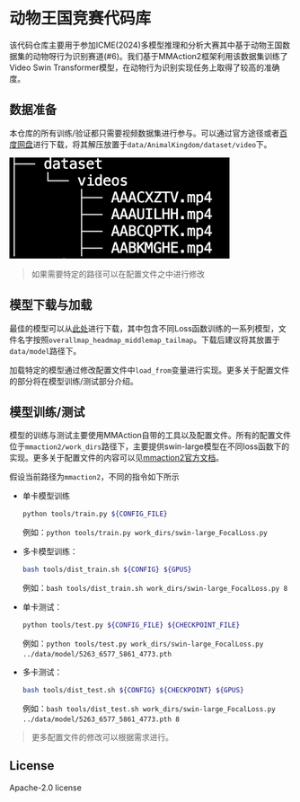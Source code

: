 # 动物王国竞赛代码库

该代码仓库主要用于参加ICME(2024)多模型推理和分析大赛其中基于动物王国数据集的动物呀行为识别赛道(#6)。我们基于MMAction2框架利用该数据集训练了Video Swin Transformer模型，在动物行为识别实现任务上取得了较高的准确度。

## 数据准备

本仓库的所有训练/验证都只需要视频数据集进行参与。可以通过官方途径或者[百度网盘]()进行下载，将其解压放置于`data/AnimalKingdom/dataset/video`下。

![image-20240323223609938](https://raw.githubusercontent.com/ChengAoShen/Image-Hosting/main/images/image-20240323223609938.png)

> 如果需要特定的路径可以在配置文件之中进行修改

## 模型下载与加载

最佳的模型可以从[此处]()进行下载，其中包含不同Loss函数训练的一系列模型，文件名字按照`overallmap_headmap_middlemap_tailmap`。下载后建议将其放置于`data/model`路径下。

加载特定的模型通过修改配置文件中`load_from`变量进行实现。更多关于配置文件的部分将在模型训练/测试部分介绍。

## 模型训练/测试

模型的训练与测试主要使用MMAction自带的工具以及配置文件。所有的配置文件位于`mmaction2/work_dirs`路径下，主要提供swin-large模型在不同loss函数下的实现。更多关于配置文件的内容可以见[mmaction2官方文档](https://mmaction2.readthedocs.io/zh-cn/latest/user_guides/train_test.html)。

假设当前路径为`mmaction2`，不同的指令如下所示

* 单卡模型训练

  ```bash
  python tools/train.py ${CONFIG_FILE}
  ```

  例如：`python tools/train.py work_dirs/swin-large_FocalLoss.py`

* 多卡模型训练：

  ```bash
  bash tools/dist_train.sh ${CONFIG} ${GPUS}
  ```

  例如：`bash tools/dist_train.sh work_dirs/swin-large_FocalLoss.py 8`

* 单卡测试：

  ```bash
  python tools/test.py ${CONFIG_FILE} ${CHECKPOINT_FILE}
  ```

  例如：`python tools/test.py work_dirs/swin-large_FocalLoss.py ../data/model/5263_6577_5861_4773.pth`

* 多卡测试：

  ```bash
  bash tools/dist_test.sh ${CONFIG} ${CHECKPOINT} ${GPUS}
  ```

  例如：`bash tools/dist_test.sh work_dirs/swin-large_FocalLoss.py ../data/model/5263_6577_5861_4773.pth 8`

> 更多配置文件的修改可以根据需求进行。

## License

Apache-2.0 license
